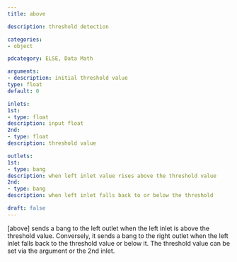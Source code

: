 ```yaml
---
title: above

description: threshold detection

categories:
- object

pdcategory: ELSE, Data Math

arguments:
- description: initial threshold value
type: float
default: 0

inlets:
1st:
- type: float
description: input float
2nd:
- type: float
description: threshold value

outlets:
1st:
- type: bang
description: when left inlet value rises above the threshold value
2nd:
- type: bang
description: when left inlet falls back to or below the threshold

draft: false
---
```


[above] sends a bang to the left outlet when the left inlet is above the threshold value. Conversely, it sends a bang to the right outlet when the left inlet falls back to the threshold value or below it. The threshold value can be set via the argument or the 2nd inlet.
